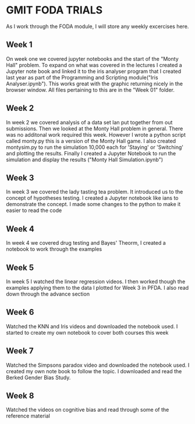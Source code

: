 # GMIT FODA TRIALS
As I work through the FODA module, I will store any weekly excercises here.

## Week 1
On week one we covered jupyter notebooks and the start of the "Monty Hall" problem. To expand on what was covered in the lectures I created a Jupyter note book and linked it to the iris analyser program that I created last year as part of the Programming and Scripting module("Iris Analyser.ipynb"). This works great with the graphic returning nicely in the browser window. All files pertaining to this are in the "Week 01" folder.


## Week 2
In week 2 we covered analysis of a data set Ian put together from out submissions. Then we looked at the Monty Hall problem in general. There was no additonal work required this week. However I wrote a python script called monty.py this is a version of the Monty Hall game. I also created montysim.py to run the simulation 10,000 each for 'Staying' or 'Switching' and plotting the results. Finally I created a Jupyter Notebook to run the simulation and display the results ("Monty Hall Simulation.ipynb")

## Week 3
In week 3 we covered the lady tasting tea problem. It introduced us to the concept of hypotheses testing. I created a Jupyter notebook like ians to demonstrate the concept. I made some changes to the python to make it easier to read the code

## Week 4
In week 4 we covered drug testing and Bayes' Theorm, I created a notebook to work through the examples

## Week 5 
In week 5 I watched the linear regression videos. I then worked though the examples applying them to the data I plotted for Week 3 in PFDA. I also read down through the advance section

## Week 6
Watched the KNN and Iris videos and downloaded the notebook used. I started to create my own notebook to cover both courses this week

## Week 7
Watched the Simpsons paradox video and downloaded the notebook used. I created my own note book to follow the topic. I downloaded and read the Berked Gender Bias Study.

## Week 8

Watched the videos on cognitive bias and read through some of the reference material